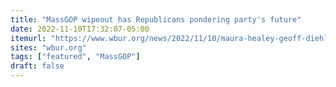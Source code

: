 ```yaml
---
title: "MassGOP wipeout has Republicans pondering party's future"
date: 2022-11-10T17:32:07-05:00
itemurl: "https://www.wbur.org/news/2022/11/10/maura-healey-geoff-diehl-republican-party"
sites: "wbur.org"
tags: ["featured", "MassGOP"]
draft: false
---
```


